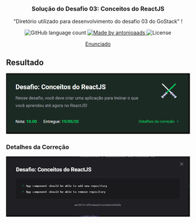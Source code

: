 <h3 align="center">
  Solução do Desafio 03: Conceitos do ReactJS
</h3>

<p align="center">"Diretório utilizado para desenvolvimento do desafio 03 do GoStack"
!</blockquote>

<p align="center">
  <img target="_blank" alt="GitHub language count" src="https://img.shields.io/github/languages/count/antonioaads/bootcamp-desafio01-frontend?color=%2304D361">

  <a href="http://antonioaads.github.io/">
    <img alt="Made by antonioaads" src="https://img.shields.io/badge/made%20by-antonioaads-%2304D361">
  </a>

  <img alt="License" src="https://img.shields.io/badge/license-MIT-%2304D361">
</p>

<p align="center">
  <a target="_blank" href="https://github.com/Rocketseat/bootcamp-gostack-desafios/blob/master/desafio-conceitos-reactjs/README.md">Enunciado</a>
</p>

## Resultado

<img alt="Resultado Desafio 03" src="https://github.com/antonioaads/bootcamp-desafio01-frontend/blob/master/resultado.PNG" />

### Detalhes da Correção

<img alt="Detalhes Correção Desafio 03" src="https://github.com/antonioaads/bootcamp-desafio01-frontend/blob/master/detalhes-solucao.PNG" />
